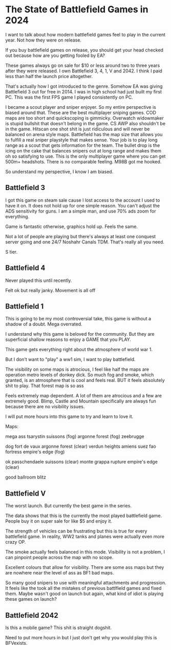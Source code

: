 # The State of Battlefield Games in 2024

I want to talk about how modern battlefield games feel to play in the current year. Not how they were on release.

If you buy battlefield games on release, you should get your head checked out because how are you getting fooled by EA?

These games always go on sale for $10 or less around two to three years after they were released. I own Battlefield 3, 4, 1, V and 2042. I think I paid less than half the launch price altogether. 

That's actually how I got introduced to the genre. Somehow EA was giving Battlefield 3 out for free in 2014. I was in high school had just built my first PC. This was the first FPS game I played consistently on PC.

I became a scout player and sniper enjoyer. So my entire perspective is biased around that. These are the best multiplayer sniping games. COD maps are too short and quickscoping is gimmicky. Overwatch widowmaker is stupid bullshit that doesn't belong in the game. CS AWP also shouldn't be in the game. Hitscan one shot shit is just ridiculous and will never be balanced on arena style maps. Battlefield has the map size that allows you to fulfill a real sniper playstyle that makes sense. Your job is to play long range as a scout that gets information for the team. The bullet drop is the icing on the cake that balances snipers out at long range and makes them oh so satisfying to use. This is the only multiplayer game where you can get 500m+ headshots. There is no comparable feeling. M98B got me hooked. 

So understand my perspective, I know I am biased.


## Battlefield 3
I got this game on steam sale cause I lost access to the account I used to have it on. It does not hold up for one simple reason. You can't adjust the ADS sensitivity for guns. I am a simple man, and use 70% ads zoom for everything.

Game is fantastic otherwise, graphics hold up. Feels the same. 

Not a lot of people are playing but there's always at least one conquest server going and one 24/7 Noshahr Canals TDM. That's really all you need.

S tier.

## Battlefield 4
Never played this until recently. 

Felt ok but really janky. Movement is all off


## Battlefield 1
This is going to be my most controversial take, this game is without a shadow of a doubt. Mega overrated.

I understand why this game is beloved for the community. But they are superficial shallow reasons to enjoy a GAME that you PLAY.

This game gets everything right about the atmosphere of world war 1.

But I don't want to "play" a ww1 sim, I want to play battlefield. 

The visibility on some maps is atrocious, I feel like half the maps are operation metro levels of donkey dick. So much fog and smoke, which granted, is an atmosphere that is cool and feels real. BUT it feels absolutely shit to play. That forest map is so ass

Feels extremely map dependent. A lot of them are atrocious and a few are extremely good. Blimp, Castle and Mountain specifically are always fun because there are no visibility issues.

I will put more hours into this game to try and learn to love it.

Maps:


mega ass
tsarystin
suissons (fog)
argonne forest (fog)
zeebrugge

dog
fort de vaux
argonne forest (clear)
verdun heights
amiens
suez
fao fortress
empire's edge (fog)

ok
passchendaele
suissons (clear)
monte grappa
rupture
empire's edge (clear)

good
ballroom blitz


## Battlefield V
The worst launch. But currently the best game in the series. 

The data shows that this is the currently the most played battlefield game. People buy it on super sale for like $5 and enjoy it. 

The strength of vehicles can be frustrating but this is true for every battlefield game. In reality, WW2 tanks and planes were actually even more crazy OP. 

The smoke actually feels balanced in this mode. Visibility is not a problem, I can pinpoint people across the map with no scope.

Excellent colours that allow for visibility. There are some ass maps but they are nowhere near the level of ass as BF1 bad maps.

So many good snipers to use with meaningful attachments and progression. It feels like the took all the mistakes of previous battlfield games and fixed them. Maybe wasn't good on launch but again, what kind of idiot is playing these games on launch?


## Battlefield 2042
Is this a mobile game? This shit is straight dogshit.

Need to put more hours in but I just don't get why you would play this is BFVexists.


